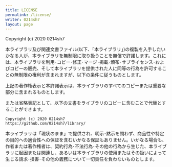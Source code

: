 ```yaml
---
title: LICENSE
permalink: /license/
writer: 0214sh7
layout: page
---
```


Copyright (c) 2020 0214sh7

本ライブラリ及び関連文書ファイル(以下、「本ライブラリ」)の複製を入手したいかなる人が、本ライブラリを無制限に取り扱うことを無償で許諾します。これには、本ライブラリを利用･コピー･修正･マージ･掲載･頒布･サブライセンス･およびコピーの販売、そして本ライブラリを提供された人に同等の行為を許可することの無制限の権利が含まれますが、以下の条件に従うものとします。

上記の著作権表示と本許諾表示は、本ライブラリのすべてのコピーまたは重要な部分に含まれるものとします。

または省略表記として、以下の文書をライブラリのコピーに含むことで代替とすることができます。
```
Copyright (c) 2020 0214sh7
https://github.com/0214sh7/library/
```

本ライブラリは「現状のまま」で提供され、明示･黙示を問わず、商品性や特定の目的への適合性への保証を含むいかなる保証もありません。いかなる場合も、作者または著作権者は、契約行為･不法行為･その他の行為から生じた、本ライブラリに起因または関連し、あるいは本ライブラリの使用またはその扱いによって生じる請求･損害･その他の義務について一切責任を負わないものとします。
